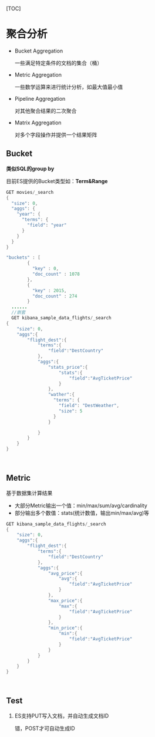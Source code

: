 [TOC]

# 聚合分析

- Bucket Aggregation

  一些满足特定条件的文档的集合（桶）

- Metric Aggregation

  一些数学运算来进行统计分析，如最大值最小值

- Pipeline Aggregation

  对其他聚合结果的二次聚合

- Matrix Aggregation

  对多个字段操作并提供一个结果矩阵

 ## Bucket

**类似SQL的group by**

目前ES提供的Bucket类型如：**Term&Range**

```java
GET movies/_search
{
  "size": 0, 
  "aggs": {
    "year": {
      "terms": {
        "field": "year"
      }
    }
  }
}

"buckets" : [
        {
          "key" : 0,
          "doc_count" : 1078
        },
        {
          "key" : 2015,
          "doc_count" : 274
        }
  ......
  //嵌套
  GET kibana_sample_data_flights/_search
{
	"size": 0,
	"aggs":{
		"flight_dest":{
			"terms":{
				"field":"DestCountry"
			},
			"aggs":{
				"stats_price":{
					"stats":{
						"field":"AvgTicketPrice"
					}
				},
				"wather":{
				  "terms": {
				    "field": "DestWeather",
				    "size": 5
				  }
				}

			}
		}
	}
}

  
```

## Metric

基于数据集计算结果 

- 大部分Metric输出一个值：min/max/sum/avg/cardinality
- 部分输出多个数值：stats(统计数值，输出min/max/avg)等

```java
GET kibana_sample_data_flights/_search
{
	"size": 0,
	"aggs":{
		"flight_dest":{
			"terms":{
				"field":"DestCountry"
			},
			"aggs":{
				"avg_price":{
					"avg":{
						"field":"AvgTicketPrice"
					}
				},
				"max_price":{
					"max":{
						"field":"AvgTicketPrice"
					}
				},
				"min_price":{
					"min":{
						"field":"AvgTicketPrice"
					}
				}
			}
		}
	}
}

 
```

## Test

1. ES支持PUT写入文档，并自动生成文档ID

   错，POST才可自动生成ID
